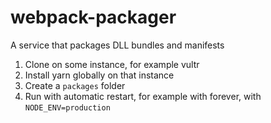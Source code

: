 # webpack-packager
A service that packages DLL bundles and manifests

1. Clone on some instance, for example vultr
2. Install yarn globally on that instance
3. Create a `packages` folder
4. Run with automatic restart, for example with forever, with `NODE_ENV=production`
